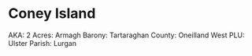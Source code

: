 # Coney Island

AKA: 2
Acres: Armagh
Barony: Tartaraghan
County: Oneilland West
PLU: Ulster
Parish: Lurgan
